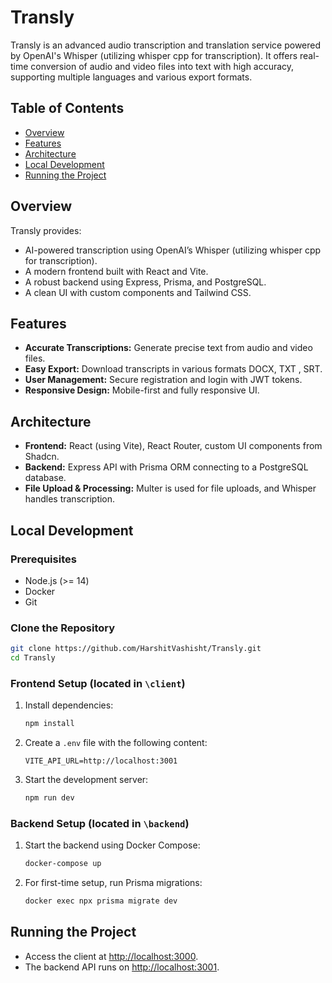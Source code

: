 # Transly

Transly is an advanced audio transcription and translation service powered by OpenAI's Whisper (utilizing whisper cpp for transcription). It offers real-time conversion of audio and video files into text with high accuracy, supporting multiple languages and various export formats.

## Table of Contents
- [Overview](#overview)
- [Features](#features)
- [Architecture](#architecture)
- [Local Development](#local-development)
- [Running the Project](#running-the-project)

## Overview
Transly provides:
- AI-powered transcription using OpenAI’s Whisper (utilizing whisper cpp for transcription).
- A modern frontend built with React and Vite.
- A robust backend using Express, Prisma, and PostgreSQL.
- A clean UI with custom components and Tailwind CSS.

## Features
- **Accurate Transcriptions:** Generate precise text from audio and video files.
- **Easy Export:** Download transcripts in various formats DOCX, TXT , SRT.
- **User Management:** Secure registration and login with JWT tokens.
- **Responsive Design:** Mobile-first and fully responsive UI.

## Architecture
- **Frontend:** React (using Vite), React Router, custom UI components from Shadcn.
- **Backend:** Express API with Prisma ORM connecting to a PostgreSQL database.
- **File Upload & Processing:** Multer is used for file uploads, and Whisper handles transcription.

## Local Development

### Prerequisites
- Node.js (>= 14)
- Docker
- Git

### Clone the Repository

```bash
git clone https://github.com/HarshitVashisht/Transly.git
cd Transly
```

### Frontend Setup (located in `\client`)
1. Install dependencies:
   ```bash
   npm install
   ```
2. Create a `.env` file with the following content:
   ```
   VITE_API_URL=http://localhost:3001
   ```
3. Start the development server:
   ```bash
   npm run dev
   ```

### Backend Setup (located in `\backend`)

1. Start the backend using Docker Compose:
   ```bash
   docker-compose up
   ```
2. For first-time setup, run Prisma migrations:
   ```bash
   docker exec npx prisma migrate dev
   ```

## Running the Project
- Access the client at [http://localhost:3000](http://localhost:3000).
- The backend API runs on [http://localhost:3001](http://localhost:3001).


